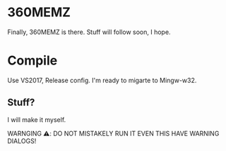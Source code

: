 # 360MEMZ
Finally, 360MEMZ is there. Stuff will follow soon, I hope.

# Compile
Use VS2017, Release config. I'm ready to migarte to Mingw-w32.

## Stuff?
I will make it myself.

WARNGING :warning:: DO NOT MISTAKELY RUN IT EVEN THIS HAVE WARNING DIALOGS!